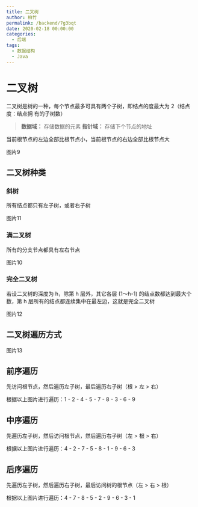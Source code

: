 ```yaml
---
title: 二叉树
author: 柏竹
permalink: /backend/7g3bqt
date: 2020-02-18 00:00:00
categories: 
  - 后端
tags: 
  - 数据结构
  - Java
---
```

 # 二叉树

二叉树是树的一种，每个节点最多可具有两个子树，即结点的度最大为 2（结点度：结点拥 有的子树数）

> **数据域：** 存储数据的元素
> **指针域：** 存储下个节点的地址

当前根节点的左边全部比根节点小，当前根节点的右边全部比根节点大

图片9

## 二叉树种类

###  斜树

所有结点都只有左子树，或者右子树

图片11

### 满二叉树

所有的分支节点都具有左右节点

图片10

### 完全二叉树

若设二叉树的深度为 h，除第 h 层外，其它各层 (1～h-1) 的结点数都达到最大个数，第 h 层所有的结点都连续集中在最左边，这就是完全二叉树

图片12

## 二叉树遍历方式

图片13

## 前序遍历

先访问根节点，然后遍历左子树，最后遍历右子树（根 > 左 > 右）

根据以上图片进行遍历：1 - 2 - 4 - 5 - 7 - 8 - 3 - 6 - 9

## 中序遍历

先遍历左子树，然后访问根节点，然后遍历右子树（左 > 根 > 右）

根据以上图片进行遍历：4 - 2 - 7 - 5 - 8 - 1 - 9 - 6 - 3

## 后序遍历

先遍历左子树，然后遍历右子树，最后访问树的根节点（左 > 右 > 根）

根据以上图片进行遍历：4 - 7 - 8 - 5 - 2 - 9 - 6 - 3 - 1

